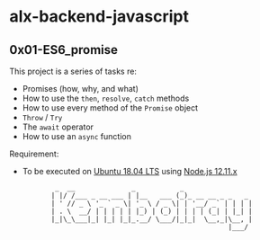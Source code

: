 # alx-backend-javascript

## 0x01-ES6_promise
This project is a series of tasks re:
  * Promises (how, why, and what)
  * How to use the ```then```, ```resolve```, ```catch``` methods
  * How to use every method of the ```Promise``` object
  * ```Throw``` / ```Try```
  * The ```await``` operator
  * How to use an ```async``` function

Requirement:
  * To be executed on [Ubuntu 18.04 LTS](https://releases.ubuntu.com/18.04/ 'Ubuntu 18.04 LTS release') using [Node.js 12.11.x](https://lodejs.org/en/download/current/ 'Download Node.js 12.11.1')

                _  __              _           _
               | |/ /___ _ __ ___ | |__   ___ (_)_ __ __ _ _   _
               | ' // _ \ '_ ` _ \| '_ \ / _ \| | '__/ _` | | | |
               | . \  __/ | | | | | |_) | (_) | | | | (_| | |_| |
               |_|\_\___|_| |_| |_|_.__/ \___/|_|_|  \__,_|\__, |
                                                           |___/

